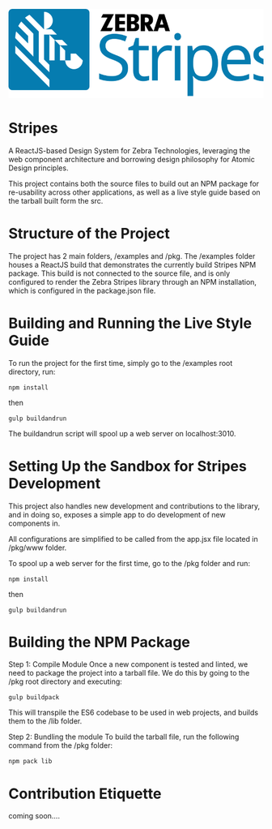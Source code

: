 ![alt tag](zstripes.svg?raw=true)
# Stripes
A ReactJS-based Design System for Zebra Technologies, leveraging the web component architecture and borrowing design philosophy for Atomic Design principles.

This project contains both the source files to build out an NPM package for re-usability across other applications, as well as a live style guide based on the tarball built form the src.

# Structure of the Project

The project has 2 main folders, /examples and /pkg. The /examples folder houses a ReactJS build that demonstrates the currently build Stripes NPM package. This build is not connected to the source file, and is only configured to render the Zebra Stripes library through an NPM installation, which is configured in the package.json file.

# Building and Running the Live Style Guide

To run the project for the first time, simply go to the /examples root directory, run:
```
npm install
```
then
```
gulp buildandrun
```

The buildandrun script will spool up a web server on localhost:3010.

# Setting Up the Sandbox for Stripes Development 

This project also handles new development and contributions to the library, and in doing so, exposes a simple app to do development of new components in.
 
All configurations are simplified to be called from the app.jsx file located in /pkg/www folder.

To spool up a web server for the first time, go to the /pkg folder and run:

```
npm install
```
then
```
gulp buildandrun
```

# Building the NPM Package

Step 1: Compile Module
Once a new component is tested and linted, we need to package the project into a tarball file. We do this by going to the /pkg root directory and executing:
```
gulp buildpack
```
 
This will transpile the ES6 codebase to be used in web projects, and builds them to the /lib folder.
 
Step 2: Bundling the module
To build the tarball file, run the following command from the /pkg folder:
```
npm pack lib
```

# Contribution Etiquette

coming soon....